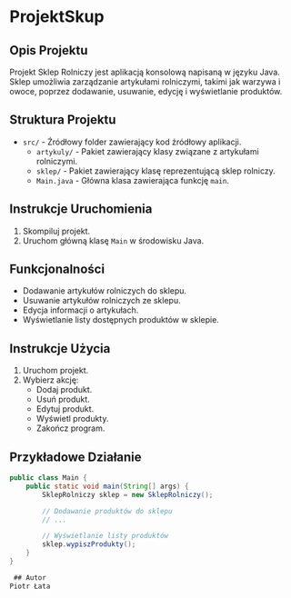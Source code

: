 # ProjektSkup

## Opis Projektu
Projekt Sklep Rolniczy jest aplikacją konsolową napisaną w języku Java. Sklep umożliwia zarządzanie artykułami rolniczymi, takimi jak warzywa i owoce, poprzez dodawanie, usuwanie, edycję i wyświetlanie produktów.

## Struktura Projektu
- `src/` - Źródłowy folder zawierający kod źródłowy aplikacji.
  - `artykuly/` - Pakiet zawierający klasy związane z artykułami rolniczymi.
  - `sklep/` - Pakiet zawierający klasę reprezentującą sklep rolniczy.
  - `Main.java` - Główna klasa zawierająca funkcję `main`.

## Instrukcje Uruchomienia
1. Skompiluj projekt.
2. Uruchom główną klasę `Main` w środowisku Java.

## Funkcjonalności
- Dodawanie artykułów rolniczych do sklepu.
- Usuwanie artykułów rolniczych ze sklepu.
- Edycja informacji o artykułach.
- Wyświetlanie listy dostępnych produktów w sklepie.

## Instrukcje Użycia
1. Uruchom projekt.
2. Wybierz akcję:
   - Dodaj produkt.
   - Usuń produkt.
   - Edytuj produkt.
   - Wyświetl produkty.
   - Zakończ program.

## Przykładowe Działanie
```java
public class Main {
    public static void main(String[] args) {
        SklepRolniczy sklep = new SklepRolniczy();

        // Dodawanie produktów do sklepu
        // ...

        // Wyświetlanie listy produktów
        sklep.wypiszProdukty();
    }
}

 ## Autor
Piotr Łata
